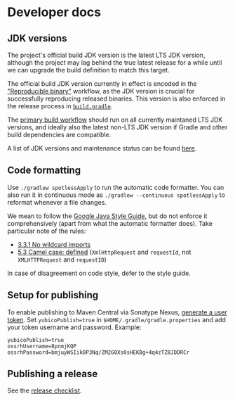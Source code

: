Developer docs
===


JDK versions
---

The project's official build JDK version is the latest LTS JDK version,
although the project may lag behind the true latest release for a while
until we can upgrade the build definition to match this target.

The official build JDK version currently in effect is encoded in the
["Reproducible binary"](https://github.com/Yubico/java-webauthn-server/blob/main/.github/workflows/release-verify-signatures.yml)
workflow,
as the JDK version is crucial for successfully reproducing released binaries.
This version is also enforced in the release process in
[`build.gradle`](https://github.com/Yubico/java-webauthn-server/blob/main/build.gradle).

The [primary build workflow](https://github.com/Yubico/java-webauthn-server/blob/main/.github/workflows/build.yml)
should run on all currently maintaned LTS JDK versions,
and ideally also the latest non-LTS JDK version if Gradle and other build dependencies are compatible.

A list of JDK versions and maintenance status can be found [here](https://en.wikipedia.org/wiki/Java_version_history).


Code formatting
---

Use `./gradlew spotlessApply` to run the automatic code formatter.
You can also run it in continuous mode as `./gradlew --continuous spotlessApply`
to reformat whenever a file changes.

We mean to follow the [Google Java Style Guide](https://google.github.io/styleguide/javaguide.html),
but do not enforce it comprehensively (apart from what the automatic formatter does).
Take particular note of the rules:

- [3.3.1 No wildcard imports](https://google.github.io/styleguide/javaguide.html#s3.3.1-wildcard-imports)
- [5.3 Camel case: defined](https://google.github.io/styleguide/javaguide.html#s5.3-camel-case)
  (`XmlHttpRequest` and `requestId`, not `XMLHTTPRequest` and `requestID`)

In case of disagreement on code style, defer to the style guide.


Setup for publishing
---

To enable publishing to Maven Central via Sonatype Nexus,
[generate a user token](https://central.sonatype.org/publish/generate-token/).
Set `yubicoPublish=true` in `$HOME/.gradle/gradle.properties` and add your token
username and password. Example:

```properties
yubicoPublish=true
ossrhUsername=8pnmjKQP
ossrhPassword=bmjuyWSIik8P3Nq/ZM2G0Xs0sHEKBg+4q4zTZ8JDDRCr
```


Publishing a release
---

See the [release checklist](./releasing.md).
